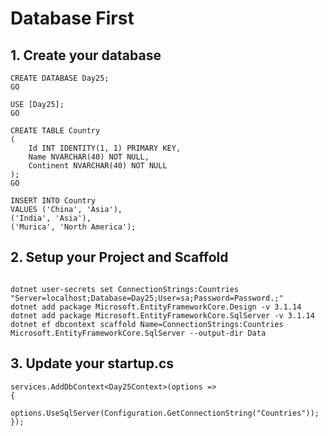 ﻿# Database First

## 1. Create your database

```
CREATE DATABASE Day25;
GO

USE [Day25];
GO

CREATE TABLE Country
(
    Id INT IDENTITY(1, 1) PRIMARY KEY,
    Name NVARCHAR(40) NOT NULL,
    Continent NVARCHAR(40) NOT NULL
);
GO

INSERT INTO Country
VALUES ('China', 'Asia'),
('India', 'Asia'),
('Murica', 'North America');
```

## 2. Setup your Project and Scaffold
```

dotnet user-secrets set ConnectionStrings:Countries "Server=localhost;Database=Day25;User=sa;Password=Password.;"
dotnet add package Microsoft.EntityFrameworkCore.Design -v 3.1.14
dotnet add package Microsoft.EntityFrameworkCore.SqlServer -v 3.1.14
dotnet ef dbcontext scaffold Name=ConnectionStrings:Countries Microsoft.EntityFrameworkCore.SqlServer --output-dir Data
```
## 3. Update your startup.cs

```
services.AddDbContext<Day25Context>(options =>
{
    options.UseSqlServer(Configuration.GetConnectionString("Countries"));
});
```